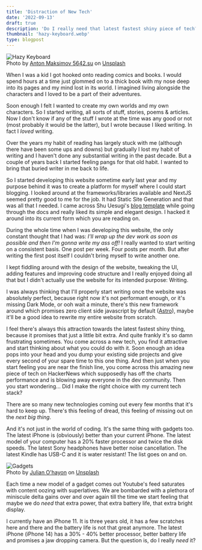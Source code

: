 ```yaml
---
title: 'Distraction of New Tech'
date: '2022-09-13'
draft: true
description: 'Do I really need that latest fastest shiny piece of tech?'
thumbnail: 'hazy-keyboard.webp'
type: blogpost
---
```


<div class="post-image-wrapper">
  <img src="/images/hazy-keyboard.webp" class="post-image" alt="Hazy Keyboard" />
  <div class="post-image-caption">
    Photo by <a href="https://unsplash.com/@juvnsky?utm_source=unsplash&utm_medium=referral&utm_content=creditCopyText">Anton Maksimov 5642.su</a> on <a href="https://unsplash.com/s/photos/technology?utm_source=unsplash&utm_medium=referral&utm_content=creditCopyText">Unsplash</a>
  </div>
</div>

When I was a kid I got hooked onto reading comics and books. I would spend hours at a time just glommed on to a thick book with my nose deep into its pages and my mind lost in its world. I imagined living alongside the characters and I loved to be a part of their adventures.

Soon enough I felt I wanted to create my own worlds and my own characters. So I started writing, all sorts of stuff, stories, poems & articles. Now I don't know if any of the stuff I wrote at the time was any good or not (most probably it would be the latter), but I wrote because I liked writing. In fact I <i>loved</i> writing.

Over the years my habit of reading has largely stuck with me (although there have been some ups and downs) but gradually I lost my habit of writing and I haven't done any substantial writing in the past decade. But a couple of years back I started feeling pangs for that old habit. I wanted to bring that buried writer in me back to life.

So I started developing this website sometime early last year and my purpose behind it was to create a platform for myself where I could start blogging. I looked around at the frameworks/libraries available and NextJS seemed pretty good to me for the job. It had Static Site Generation and that was all that I needed. I came across Shu Uesugi's <a href="https://next-learn-starter.vercel.app/" target="_blank">blog template</a> while going through the docs and really liked its simple and elegant design. I hacked it around into its current form which you are reading on.

During the whole time when I was developing this website, the only constant thought that I had was: <i>I'll wrap up the dev work as soon as possible and then I'm gonna write my ass off!</i> I really wanted to start writing on a consistent basis. One post per week. Four posts per month. But after writing the first post itself I couldn't bring myself to write another one.

I kept fiddling around with the design of the website, tweaking the UI, adding features and improving code structure and I really enjoyed doing all that but I didn't actually use the website for its intended purpose: Writing.

I was always thinking that I'll properly start writing once the website was absolutely perfect, because right now it's not performant enough, or it's missing Dark Mode, or ooh wait a minute, there's this new framework around which promises zero client side javascript by default (<a target="_blank" href="https://astro.build">Astro</a>), maybe it'll be a good idea to rewrite my entire website from scratch.

I feel there's always this attraction towards the latest fastest shiny thing, because it promises that just a little bit extra. And quite frankly it's so damn frustrating sometimes. You come across a new tech, you find it attractive and start thinking about what you could do with it. Soon enough an idea pops into your head and you dump your existing side projects and give every second of your spare time to this one thing. And then just when you start feeling you are near the finish line, you come across this amazing new piece of tech on HackerNews which supposedly has off the charts performance and is blowing away everyone in the dev community. Then you start wondering... Did I make the right choice with my current tech stack?

There are so many new technologies coming out every few months that it's hard to keep up. There's this feeling of dread, this feeling of missing out on the <i>next big thing</i>.

And it's not just in the world of coding. It's the same thing with gadgets too. The latest iPhone is (obviously) better than your current iPhone. The latest model of your computer has a 20% faster processor and twice the disk speeds. The latest Sony headphones have better noise cancellation. The latest Kindle has USB-C and it is water resistant! The list goes on and on.

<div class="post-image-wrapper">
  <img src="/images/gadgets.webp" class="post-image" alt="Gadgets" />
  <div class="post-image-caption">
    Photo by <a href="https://unsplash.com/@anckor?utm_source=unsplash&utm_medium=referral&utm_content=creditCopyText">Julian O'hayon</a> on <a href="https://unsplash.com/s/photos/gadgets?utm_source=unsplash&utm_medium=referral&utm_content=creditCopyText">Unsplash</a>
  </div>
</div>

Each time a new model of a gadget comes out Youtube's feed saturates with content oozing with superlatives. We are bombarded with a plethora of miniscule delta gains over and over again till the time we start feeling that maybe we do <i>need</i> that extra power, that extra battery life, that extra bright display.

I currently have an iPhone 11. It is three years old, it has a few scratches here and there and the battery life is not that great anymore. The latest iPhone (iPhone 14) has a 30% - 40% better processor, better battery life and promises a jaw dropping camera. But the question is, do I really <i>need</i> it?

